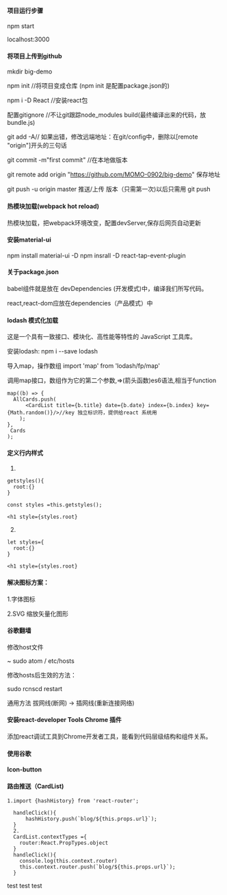 


#### 项目运行步骤

 npm start

localhost:3000

#### 将项目上传到github

mkdir big-demo

npm init            //将项目变成仓库   (npm init 是配置package.json的)

npm i -D React     //安装react包

配置gitignore      //不让git跟踪node_modules build(最终编译出来的代码，放bundle.js)

git add -A//
如果出错，修改远端地址：在git/config中，删除以[remote "origin"]开头的三句话

git commit -m"first commit"  //在本地做版本  

git remote add origin "https://github.com/MOMO-0902/big-demo" 保存地址

git push -u origin master 推送/上传 版本（只需第一次)以后只需用 git push

#### 热模块加载(webpack hot reload)

热模块加载，把webpack环境改变，配置devServer,保存后网页自动更新


#### 安装material-ui

npm install material-ui -D
npm insrall -D react-tap-event-plugin

#### 关于package.json

babel组件就是放在 devDependencies (开发模式)中，编译我们所写代码。

react,react-dom应放在dependencies（产品模式）中


#### lodash 模式化加载

这是一个具有一致接口、模块化、高性能等特性的 JavaScript 工具库。

安装lodash:   npm i --save lodash

导入map，操作数组   import 'map' from 'lodash/fp/map'

调用map接口，数组作为它的第二个参数,=>(箭头函数)es6语法,相当于function

```
map((b) => {
  AllCards.push(
      <CardList title={b.title} date={b.date} index={b.index} key={Math.random()}/>//key 独立标识符，提供给react 系统用
    );
},
 Cards
);

```


#### 定义行内样式

1.
```
getstyles(){
  root:{}
}

const styles =this.getstyles();

<h1 style={styles.root}
```


2.
```
let styles={
  root:{}
}

<h1 style={styles.root}
```


####  解决图标方案：

1.字体图标

2.SVG 缩放矢量化图形  

#### 谷歌翻墙

修改host文件

~ sudo atom / etc/hosts

修改hosts后生效的方法：

sudo rcnscd restart

通用方法  拔网线(断网) -> 插网线(重新连接网络)

#### 安装react-developer Tools Chrome 插件

添加react调试工具到Chrome开发者工具，能看到代码层级结构和组件关系。

#### 使用谷歌

#### Icon-button

#### 路由推送（CardList)

```
1.import {hashHistory} from 'react-router';

  handleClick(){
      hashHistory.push(`blog/${this.props.url}`);
  }
  2.
  CardList.contextTypes ={
    router:React.PropTypes.object
  }
  handleClick(){
    console.log(this.context.router)
    this.context.router.push(`blog/${this.props.url}`);
  }

```
test test test